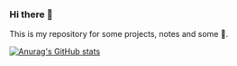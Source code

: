 ### Hi there 👋

<!--
**acCyz/acCyz** is a ✨ _special_ ✨ repository because its `README.md` (this file) appears on your GitHub profile.

Here are some ideas to get you started:

- 🔭 I’m currently working on ...
- 🌱 I’m currently learning ...
- 👯 I’m looking to collaborate on ...
- 🤔 I’m looking for help with ...
- 💬 Ask me about ...
- 📫 How to reach me: ...
- 😄 Pronouns: ...
- ⚡ Fun fact: ...
-->
This is my repository for some projects, notes and some 💩.

[![Anurag's GitHub stats](https://github-readme-stats.vercel.app/api?username=acCyz)](https://github.com/anuraghazra/github-readme-stats)
